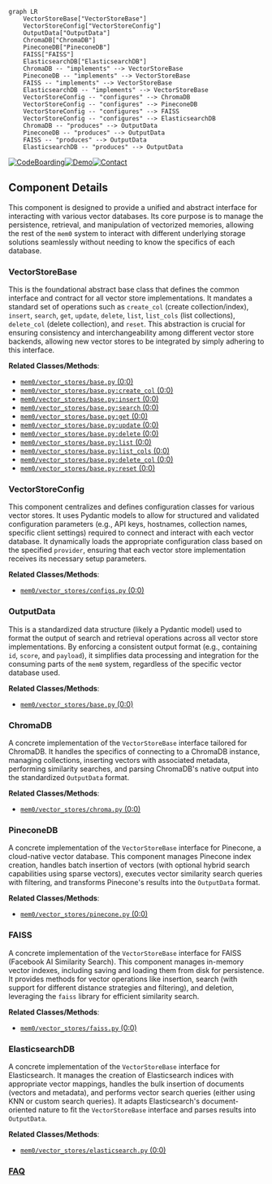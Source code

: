 ```mermaid
graph LR
    VectorStoreBase["VectorStoreBase"]
    VectorStoreConfig["VectorStoreConfig"]
    OutputData["OutputData"]
    ChromaDB["ChromaDB"]
    PineconeDB["PineconeDB"]
    FAISS["FAISS"]
    ElasticsearchDB["ElasticsearchDB"]
    ChromaDB -- "implements" --> VectorStoreBase
    PineconeDB -- "implements" --> VectorStoreBase
    FAISS -- "implements" --> VectorStoreBase
    ElasticsearchDB -- "implements" --> VectorStoreBase
    VectorStoreConfig -- "configures" --> ChromaDB
    VectorStoreConfig -- "configures" --> PineconeDB
    VectorStoreConfig -- "configures" --> FAISS
    VectorStoreConfig -- "configures" --> ElasticsearchDB
    ChromaDB -- "produces" --> OutputData
    PineconeDB -- "produces" --> OutputData
    FAISS -- "produces" --> OutputData
    ElasticsearchDB -- "produces" --> OutputData
```
[![CodeBoarding](https://img.shields.io/badge/Generated%20by-CodeBoarding-9cf?style=flat-square)](https://github.com/CodeBoarding/CodeBoarding)[![Demo](https://img.shields.io/badge/Try%20our-Demo-blue?style=flat-square)](https://www.codeboarding.org/demo)[![Contact](https://img.shields.io/badge/Contact%20us%20-%20contact@codeboarding.org-lightgrey?style=flat-square)](mailto:contact@codeboarding.org)

## Component Details

This component is designed to provide a unified and abstract interface for interacting with various vector databases. Its core purpose is to manage the persistence, retrieval, and manipulation of vectorized memories, allowing the rest of the `mem0` system to interact with different underlying storage solutions seamlessly without needing to know the specifics of each database.

### VectorStoreBase
This is the foundational abstract base class that defines the common interface and contract for all vector store implementations. It mandates a standard set of operations such as `create_col` (create collection/index), `insert`, `search`, `get`, `update`, `delete`, `list`, `list_cols` (list collections), `delete_col` (delete collection), and `reset`. This abstraction is crucial for ensuring consistency and interchangeability among different vector store backends, allowing new vector stores to be integrated by simply adhering to this interface.


**Related Classes/Methods**:

- <a href="https://github.com/mem0ai/mem0/blob/master/mem0/vector_stores/base.py#L0-L0" target="_blank" rel="noopener noreferrer">`mem0/vector_stores/base.py` (0:0)</a>
- <a href="https://github.com/mem0ai/mem0/blob/master/mem0/vector_stores/base.py#L0-L0" target="_blank" rel="noopener noreferrer">`mem0/vector_stores/base.py:create_col` (0:0)</a>
- <a href="https://github.com/mem0ai/mem0/blob/master/mem0/vector_stores/base.py#L0-L0" target="_blank" rel="noopener noreferrer">`mem0/vector_stores/base.py:insert` (0:0)</a>
- <a href="https://github.com/mem0ai/mem0/blob/master/mem0/vector_stores/base.py#L0-L0" target="_blank" rel="noopener noreferrer">`mem0/vector_stores/base.py:search` (0:0)</a>
- <a href="https://github.com/mem0ai/mem0/blob/master/mem0/vector_stores/base.py#L0-L0" target="_blank" rel="noopener noreferrer">`mem0/vector_stores/base.py:get` (0:0)</a>
- <a href="https://github.com/mem0ai/mem0/blob/master/mem0/vector_stores/base.py#L0-L0" target="_blank" rel="noopener noreferrer">`mem0/vector_stores/base.py:update` (0:0)</a>
- <a href="https://github.com/mem0ai/mem0/blob/master/mem0/vector_stores/base.py#L0-L0" target="_blank" rel="noopener noreferrer">`mem0/vector_stores/base.py:delete` (0:0)</a>
- <a href="https://github.com/mem0ai/mem0/blob/master/mem0/vector_stores/base.py#L0-L0" target="_blank" rel="noopener noreferrer">`mem0/vector_stores/base.py:list` (0:0)</a>
- <a href="https://github.com/mem0ai/mem0/blob/master/mem0/vector_stores/base.py#L0-L0" target="_blank" rel="noopener noreferrer">`mem0/vector_stores/base.py:list_cols` (0:0)</a>
- <a href="https://github.com/mem0ai/mem0/blob/master/mem0/vector_stores/base.py#L0-L0" target="_blank" rel="noopener noreferrer">`mem0/vector_stores/base.py:delete_col` (0:0)</a>
- <a href="https://github.com/mem0ai/mem0/blob/master/mem0/vector_stores/base.py#L0-L0" target="_blank" rel="noopener noreferrer">`mem0/vector_stores/base.py:reset` (0:0)</a>


### VectorStoreConfig
This component centralizes and defines configuration classes for various vector stores. It uses Pydantic models to allow for structured and validated configuration parameters (e.g., API keys, hostnames, collection names, specific client settings) required to connect and interact with each vector database. It dynamically loads the appropriate configuration class based on the specified `provider`, ensuring that each vector store implementation receives its necessary setup parameters.


**Related Classes/Methods**:

- <a href="https://github.com/mem0ai/mem0/blob/master/mem0/vector_stores/configs.py#L0-L0" target="_blank" rel="noopener noreferrer">`mem0/vector_stores/configs.py` (0:0)</a>


### OutputData
This is a standardized data structure (likely a Pydantic model) used to format the output of search and retrieval operations across all vector store implementations. By enforcing a consistent output format (e.g., containing `id`, `score`, and `payload`), it simplifies data processing and integration for the consuming parts of the `mem0` system, regardless of the specific vector database used.


**Related Classes/Methods**:

- <a href="https://github.com/mem0ai/mem0/blob/master/mem0/vector_stores/base.py#L0-L0" target="_blank" rel="noopener noreferrer">`mem0/vector_stores/base.py` (0:0)</a>


### ChromaDB
A concrete implementation of the `VectorStoreBase` interface tailored for ChromaDB. It handles the specifics of connecting to a ChromaDB instance, managing collections, inserting vectors with associated metadata, performing similarity searches, and parsing ChromaDB's native output into the standardized `OutputData` format.


**Related Classes/Methods**:

- <a href="https://github.com/mem0ai/mem0/blob/master/mem0/vector_stores/chroma.py#L0-L0" target="_blank" rel="noopener noreferrer">`mem0/vector_stores/chroma.py` (0:0)</a>


### PineconeDB
A concrete implementation of the `VectorStoreBase` interface for Pinecone, a cloud-native vector database. This component manages Pinecone index creation, handles batch insertion of vectors (with optional hybrid search capabilities using sparse vectors), executes vector similarity search queries with filtering, and transforms Pinecone's results into the `OutputData` format.


**Related Classes/Methods**:

- <a href="https://github.com/mem0ai/mem0/blob/master/mem0/vector_stores/pinecone.py#L0-L0" target="_blank" rel="noopener noreferrer">`mem0/vector_stores/pinecone.py` (0:0)</a>


### FAISS
A concrete implementation of the `VectorStoreBase` interface for FAISS (Facebook AI Similarity Search). This component manages in-memory vector indexes, including saving and loading them from disk for persistence. It provides methods for vector operations like insertion, search (with support for different distance strategies and filtering), and deletion, leveraging the `faiss` library for efficient similarity search.


**Related Classes/Methods**:

- <a href="https://github.com/mem0ai/mem0/blob/master/mem0/vector_stores/faiss.py#L0-L0" target="_blank" rel="noopener noreferrer">`mem0/vector_stores/faiss.py` (0:0)</a>


### ElasticsearchDB
A concrete implementation of the `VectorStoreBase` interface for Elasticsearch. It manages the creation of Elasticsearch indices with appropriate vector mappings, handles the bulk insertion of documents (vectors and metadata), and performs vector search queries (either using KNN or custom search queries). It adapts Elasticsearch's document-oriented nature to fit the `VectorStoreBase` interface and parses results into `OutputData`.


**Related Classes/Methods**:

- <a href="https://github.com/mem0ai/mem0/blob/master/mem0/vector_stores/elasticsearch.py#L0-L0" target="_blank" rel="noopener noreferrer">`mem0/vector_stores/elasticsearch.py` (0:0)</a>




### [FAQ](https://github.com/CodeBoarding/GeneratedOnBoardings/tree/main?tab=readme-ov-file#faq)